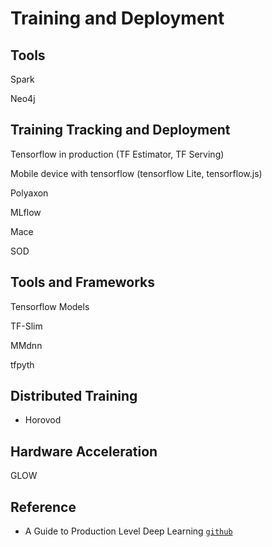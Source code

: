# Training and Deployment

## Tools

Spark

Neo4j

## Training Tracking and Deployment

Tensorflow in production (TF Estimator, TF Serving)

Mobile device with tensorflow (tensorflow Lite, tensorflow.js)

Polyaxon

MLflow

Mace

SOD

## Tools and Frameworks

Tensorflow Models

TF-Slim

MMdnn

tfpyth

## Distributed Training

* Horovod

## Hardware Acceleration

GLOW

## Reference
* A Guide to Production Level Deep Learning [`github`](https://github.com/alirezadir/Production-Level-Deep-Learning)
